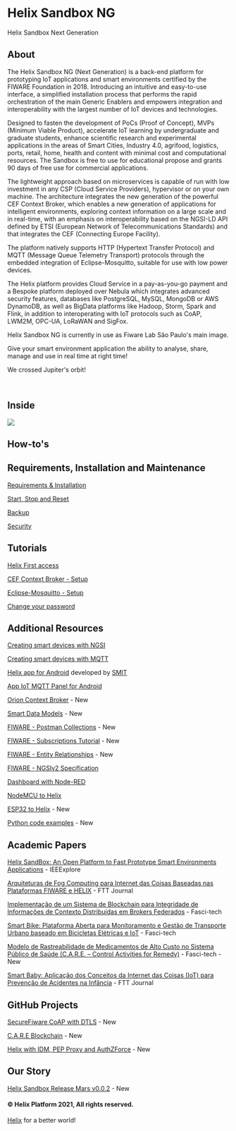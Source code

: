 # Helix Sandbox NG
Helix Sandbox Next Generation

## About

The Helix Sandbox NG (Next Generation) is a back-end platform for prototyping IoT applications and smart environments certified by the FIWARE Foundation in 2018. Introducing an intuitive and easy-to-use interface, a simplified installation process that performs the rapid orchestration of the main Generic Enablers and empowers integration and interoperability with the largest number of IoT devices and technologies.

Designed to fasten the development of PoCs (Proof of Concept), MVPs (Minimum Viable Product), accelerate IoT learning by undergraduate and graduate students, enhance scientific research and experimental applications in the areas of Smart Cities, Industry 4.0, agrifood, logistics, ports, retail, home, health and content with minimal cost and computational resources. The Sandbox is free to use for educational propose and grants 90 days of free use for commercial applications. 

The lightweight approach based on microservices is capable of run with low investment in any CSP (Cloud Service Providers), hypervisor or on your own machine. The architecture integrates the new generation of the powerful CEF Context Broker, which enables a new generation of applications for intelligent environments, exploring context information on a large scale and in real-time, with an emphasis on interoperability based on the NGSI-LD API defined by ETSI (European Network of Telecommunications Standards) and that integrates the CEF (Connecting Europe Facility).

The platform natively supports HTTP (Hypertext Transfer Protocol) and MQTT (Message Queue Telemetry Transport) protocols through the embedded integration of Eclipse-Mosquitto, suitable for use with low power devices.

The Helix platform provides Cloud Service in a pay-as-you-go payment and a Bespoke platform deployed over Nebula which integrates advanced security features, databases like PostgreSQL, MySQL, MongoDB or AWS DynamoDB, as well as BigData platforms like Hadoop, Storm, Spark and Flink, in addition to interoperating with IoT protocols such as CoAP, LWM2M, OPC-UA, LoRaWAN and SigFox.

Helix Sandbox NG is currently in use as Fiware Lab São Paulo's main image.

Give your smart environment application the ability to analyse, share, manage and use in real time at right time!

We crossed Jupiter's orbit!

<br>

## Inside 

<img src="https://github.com/Helix-Platform/Sandbox-NG/blob/master/images/helixsandbox_ng.png">

<br>

## How-to's

## Requirements, Installation and Maintenance
    
   <a href="docs/requirements.md">Requirements & Installation</a>
  
   <a href="docs/reset.md">Start, Stop and Reset</a>
   
   <a href="docs/backup.md">Backup</a>
   
   <a href="docs/security.md">Security</a>

## Tutorials

   <a href="docs/dashboard.md">Helix First access</a>
   
   <a href="docs/create_cef_context_broker.md">CEF Context Broker - Setup</a>
   
   <a href="docs/create_mqtt_broker.md">Eclipse-Mosquitto - Setup</a>
   
   <a href= "docs/change_password.md">Change your password</a>
         
## Additional Resources

   <a href="docs/helix_with_cef.md">Creating smart devices with NGSI</a>
   
   <a href="docs/helix_with_mqtt.md">Creating smart devices with MQTT</a> 
   
   <a href="https://play.google.com/store/apps/details?id=br.net.smit.helix">Helix app for Android</a> developed by <a href="http://www.smit.net.br">SMIT</a>
   
   <a href="https://play.google.com/store/apps/details?id=snr.lab.iotmqttpanel.prod">App IoT MQTT Panel for Android</a>
  
   <a href="https://fiware-orion.readthedocs.io/en/master/index.html">Orion Context Broker</a> - New
   
   <a href="https://smartdatamodels.org/">Smart Data Models</a> - New
   
   <a href="https://www.postman.com/fiware/workspace/fiware-foundation-ev-s-public-workspace/folder/513743-f75eabf1-1a66-45ab-b4c5-47d3dc0696f9?ctx=documentation">FIWARE - Postman Collections</a> - New
   
   <a href="https://github.com/Fiware/tutorials.Subscriptions">FIWARE - Subscriptions Tutorial</a> - New
   
   <a href="https://documenter.getpostman.com/view/513743/fiware-entity-relationships/RVu8gSCh?version=latest">FIWARE - Entity Relationships</a> - New
      
   <a href="http://telefonicaid.github.io/fiware-orion/api/v2/stable/">FIWARE - NGSIv2 Specification</a>  
   
   <a href="docs/helix_with_node-red.md">Dashboard with Node-RED</a>
  
   <a href="docs/helix_with_nodemcu.md">NodeMCU to Helix</a> 
   
   <a href="docs/helix_with_esp32.md">ESP32 to Helix</a> - New
   
   <a href="docs/helix_with_python.md">Python code examples</a> - New
   
## Academic Papers

  <a href="https://ieeexplore.ieee.org/document/8905583">Helix SandBox: An Open Platform to Fast Prototype Smart Environments Applications</a> - IEEExplore
  
  <a href="http://journal.ftt.com.br/seer/index.php/FTT/article/view/140">Arquiteturas de Fog Computing para Internet das Coisas Baseadas nas Plataformas FIWARE e HELIX</a> - FTT Journal
  
  <a href="https://www.fatecsaocaetano.edu.br/fascitech/index.php/fascitech/article/view/172">Implementação de um Sistema de Blockchain para Integridade de Informações de Contexto Distribuídas em Brokers Federados</a> - Fasci-tech
  
  <a href="https://www.fatecsaocaetano.edu.br/fascitech/index.php/fascitech/article/view/173">Smart Bike: Plataforma Aberta para Monitoramento e Gestão de Transporte Urbano baseado em Bicicletas Elétricas e IoT</a> - Fasci-tech
  
  <a href="https://www.fatecsaocaetano.edu.br/fascitech/index.php/fascitech/article/view/180">Modelo de Rastreabilidade de Medicamentos de Alto Custo no Sistema Público de Saúde (C.A.R.E. – Control Activities for Remedy)</a> - Fasci-tech - New
  
  <a href="http://journal.ftt.com.br/seer/index.php/FTT/article/view/110">Smart Baby: Aplicação dos Conceitos da Internet das Coisas (IoT) para Prevenção de Acidentes na Infância</a> - FTT Journal
  
## GitHub Projects
   
   <a href="https://github.com/m4n3dw0lf/SecureFiware">SecureFiware CoAP with DTLS</a> - New
   
   <a href="https://github.com/matheus-maria/Blockchain">C.A.R.E Blockchain</a> - New
   
   <a href="https://github.com/felipe-mcunha/arquitetura-seguranca">Helix with IDM, PEP Proxy and AuthZForce</a> - New
   
      
## Our Story
   
   <a href="https://github.com/helix-iot/helix-sandbox">Helix Sandbox Release Mars v0.0.2</a> - New
   
#### © Helix Platform 2021, All rights reserved.
<a href="https://gethelix.org">Helix</a> for a better world! 
